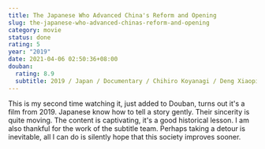 ```yaml
---
title: The Japanese Who Advanced China's Reform and Opening
slug: the-japanese-who-advanced-chinas-reform-and-opening
category: movie
status: done
rating: 5
year: "2019"
date: 2021-04-06 02:50:36+08:00
douban:
  rating: 8.9
  subtitle: 2019 / Japan / Documentary / Chihiro Koyanagi / Deng Xiaoping Kashiwa Inayama
---
```


This is my second time watching it, just added to Douban, turns out it's a film from 2019. Japanese know how to tell a story gently. Their sincerity is quite moving. The content is captivating, it's a good historical lesson. I am also thankful for the work of the subtitle team. Perhaps taking a detour is inevitable, all I can do is silently hope that this society improves sooner.
